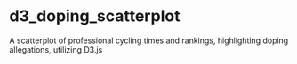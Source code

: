 # d3_doping_scatterplot
A scatterplot of professional cycling times and rankings, highlighting doping allegations, utilizing D3.js
